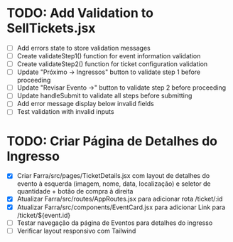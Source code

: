 # TODO: Add Validation to SellTickets.jsx

- [ ] Add errors state to store validation messages
- [ ] Create validateStep1() function for event information validation
- [ ] Create validateStep2() function for ticket configuration validation
- [ ] Update "Próximo → Ingressos" button to validate step 1 before proceeding
- [ ] Update "Revisar Evento →" button to validate step 2 before proceeding
- [ ] Update handleSubmit to validate all steps before submitting
- [ ] Add error message display below invalid fields
- [ ] Test validation with invalid inputs

# TODO: Criar Página de Detalhes do Ingresso

- [x] Criar Farra/src/pages/TicketDetails.jsx com layout de detalhes do evento à esquerda (imagem, nome, data, localização) e seletor de quantidade + botão de compra à direita
- [x] Atualizar Farra/src/routes/AppRoutes.jsx para adicionar rota /ticket/:id
- [x] Atualizar Farra/src/components/EventCard.jsx para adicionar Link para /ticket/${event.id}
- [ ] Testar navegação da página de Eventos para detalhes do ingresso
- [ ] Verificar layout responsivo com Tailwind
